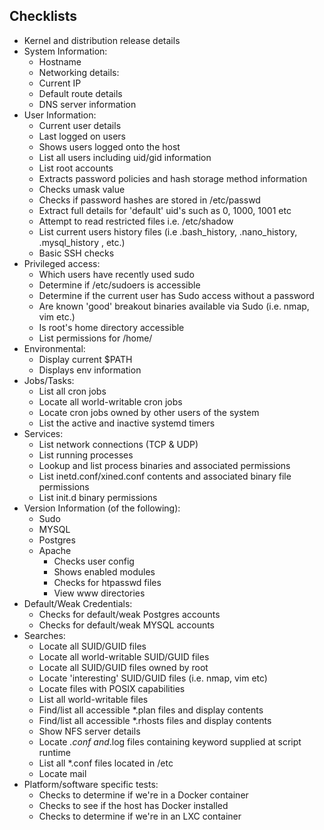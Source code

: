 ## Checklists

- Kernel and distribution release details
- System Information:
    - Hostname
    - Networking details:
    - Current IP
    - Default route details
    - DNS server information
- User Information:
    - Current user details
    - Last logged on users
    - Shows users logged onto the host
    - List all users including uid/gid information
    - List root accounts
    - Extracts password policies and hash storage method information
    - Checks umask value
    - Checks if password hashes are stored in /etc/passwd
    - Extract full details for 'default' uid's such as 0, 1000, 1001 etc
    - Attempt to read restricted files i.e. /etc/shadow
    - List current users history files (i.e .bash_history, .nano_history, .mysql_history , etc.)
    - Basic SSH checks
- Privileged access:
    - Which users have recently used sudo
    - Determine if /etc/sudoers is accessible
    - Determine if the current user has Sudo access without a password
    - Are known 'good' breakout binaries available via Sudo (i.e. nmap, vim etc.)
    - Is root's home directory accessible
    - List permissions for /home/
- Environmental:
    - Display current $PATH
    - Displays env information
- Jobs/Tasks:
    - List all cron jobs
    - Locate all world-writable cron jobs
    - Locate cron jobs owned by other users of the system
    - List the active and inactive systemd timers
- Services:
    - List network connections (TCP & UDP)
    - List running processes
    - Lookup and list process binaries and associated permissions
    - List inetd.conf/xined.conf contents and associated binary file permissions
    - List init.d binary permissions
- Version Information (of the following):
    - Sudo
    - MYSQL
    - Postgres
    - Apache
        - Checks user config
        - Shows enabled modules
        - Checks for htpasswd files
        - View www directories
- Default/Weak Credentials:
    - Checks for default/weak Postgres accounts
    - Checks for default/weak MYSQL accounts
- Searches:
    - Locate all SUID/GUID files
    - Locate all world-writable SUID/GUID files
    - Locate all SUID/GUID files owned by root
    - Locate 'interesting' SUID/GUID files (i.e. nmap, vim etc)
    - Locate files with POSIX capabilities
    - List all world-writable files
    - Find/list all accessible *.plan files and display contents
    - Find/list all accessible *.rhosts files and display contents
    - Show NFS server details
    - Locate _.conf and_.log files containing keyword supplied at script runtime
    - List all *.conf files located in /etc
    - Locate mail
- Platform/software specific tests:
    - Checks to determine if we're in a Docker container
    - Checks to see if the host has Docker installed
    - Checks to determine if we're in an LXC container